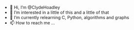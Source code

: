 - 👋 Hi, I’m @ClydeHoadley
- 👀 I’m interested in a little of this and a little of that
- 🌱 I’m currently relearning C, Python, algorithms and graphs
- 📫 How to reach me ...

<!---
ClydeHoadley/ClydeHoadley is a ✨ special ✨ repository because its `README.md` (this file) appears on your GitHub profile.
You can click the Preview link to take a look at your changes.
--->

